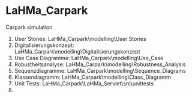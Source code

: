 # LaHMa_Carpark
Carpark simulation

1. User Stories: 		LaHMa_Carpark\modelling\User Stories
2. Digitalisierungskonzept:	LaHMa_Carpark\modelling\Digitalisierungskonzept
3. Use Case Diagramme:		LaHMa_Carpark\modelling\Use_Case
4. Robustheitsanalyse:		LaHMa_Carpark\modelling\Robustness_Analysis
5. Sequenzdiagramme:		LaHMa_Carpark\modelling\Sequence_Diagrams
6. Klassendiagramm:		LaHMa_Carpark\modelling\Class_Diagramm
7. Unit Tests:			LaHMa_Carpark\LaHMa_Servlet\src\unittests
8.